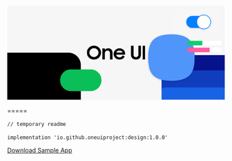<p align="center">
  <img loading="lazy" src="readme-res/design-readme-header.png"/>
</p>

=====

```
// temporary readme
```

``implementation 'io.github.oneuiproject:design:1.0.0'``

[Download Sample App](https://github.com/OneUIProject/oneui-design/raw/main/sample-app/release/sample-app-release.apk)
